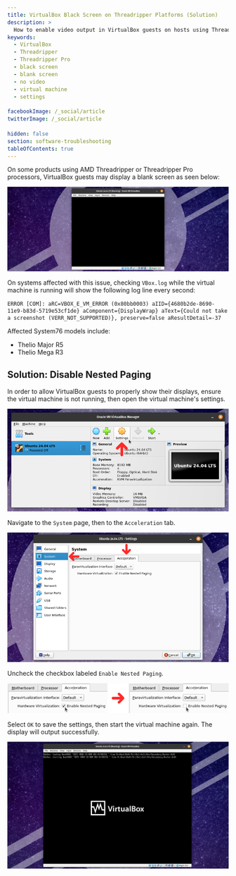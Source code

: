 ```yaml
---
title: VirtualBox Black Screen on Threadripper Platforms (Solution)
description: >
  How to enable video output in VirtualBox guests on hosts using Threadripper or Threadripper Pro CPUs.
keywords:
  - VirtualBox
  - Threadripper
  - Threadripper Pro
  - black screen
  - blank screen
  - no video
  - virtual machine
  - settings

facebookImage: /_social/article
twitterImage: /_social/article

hidden: false
section: software-troubleshooting
tableOfContents: true
---
```


On some products using AMD Threadripper or Threadripper Pro processors, VirtualBox guests may display a blank screen as seen below:

![VirtualBox guest showing a blank screen](/images/virtualbox-threadripper/virtual-machine-black-screen.webp)

On systems affected with this issue, checking `VBox.log` while the virtual machine is running will show the following log line every second:

```
ERROR [COM]: aRC=VBOX_E_VM_ERROR (0x80bb0003) aIID={4680b2de-8690-11e9-b83d-5719e53cf1de} aComponent={DisplayWrap} aText={Could not take a screenshot (VERR_NOT_SUPPORTED)}, preserve=false aResultDetail=-37
```

Affected System76 models include:

- Thelio Major R5
- Thelio Mega R3

## Solution: Disable Nested Paging

In order to allow VirtualBox guests to properly show their displays, ensure the virtual machine is not running, then open the virtual machine's settings.

![Virtual machine settings button](/images/virtualbox-threadripper/vm-settings-button.png)

Navigate to the `System` page, then to the `Acceleration` tab.

![Virtual machine System/Acceleration settings section](/images/virtualbox-threadripper/vm-system-acceleration-settings.png)

Uncheck the checkbox labeled `Enable Nested Paging`.

![VirtualBox nested paging setting](/images/virtualbox-threadripper/vm-disable-nested-paging.png)

Select `OK` to save the settings, then start the virtual machine again. The display will output successfully.

![VirtualBox guest showing a working screen](/images/virtualbox-threadripper/virtual-machine-working-screen.webp)
